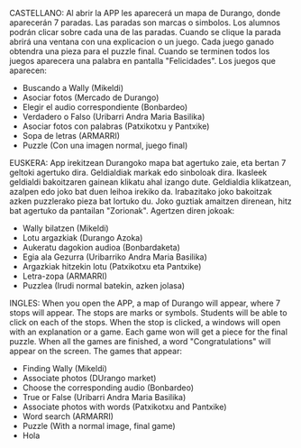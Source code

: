 CASTELLANO:
Al abrir la APP les aparecerá un mapa de Durango, donde aparecerán 7 paradas.
Las paradas son marcas o simbolos.
Los alumnos podrán clicar sobre cada una de las paradas.
Cuando se clique la parada abrirá una ventana con una explicacion o un juego.
Cada juego ganado obtendra una pieza para el puzzle final.
Cuando se terminen todos los juegos aparecera una palabra en pantalla "Felicidades".
Los juegos que aparecen:
- Buscando a Wally (Mikeldi)
- Asociar fotos (Mercado de Durango)
- Elegir el audio correspondiente (Bonbardeo)
- Verdadero o Falso (Uribarri Andra Maria Basilika)
- Asociar fotos con palabras (Patxikotxu y Pantxike)
- Sopa de letras (ARMARRI)
- Puzzle (Con una imagen normal, juego final)

EUSKERA:
App irekitzean Durangoko mapa bat agertuko zaie, eta bertan 7 geltoki agertuko dira.
Geldialdiak markak edo sinboloak dira.
Ikasleek geldialdi bakoitzaren gainean klikatu ahal izango dute.
Geldialdia klikatzean, azalpen edo joko bat duen leihoa irekiko da.
Irabazitako joko bakoitzak azken puzzlerako pieza bat lortuko du.
Joko guztiak amaitzen direnean, hitz bat agertuko da pantailan "Zorionak".
Agertzen diren jokoak:
- Wally bilatzen (Mikeldi)
- Lotu argazkiak (Durango Azoka)
- Aukeratu dagokion audioa (Bonbardaketa)
- Egia ala Gezurra (Uribarriko Andra Maria Basilika)
- Argazkiak hitzekin lotu (Patxikotxu eta Pantxike)
- Letra-zopa (ARMARRI)
- Puzzlea (Irudi normal batekin, azken jolasa)

INGLES:
When you open the APP, a map of Durango will appear, where 7 stops will appear.
The stops are marks or symbols.
Students will be able to click on each of the stops.
When the stop is clicked, a windows will open with an explanation or a game.
Each game won will get a piece for the final puzzle.
When all the games are finished, a word "Congratulations" will appear on the screen.
The games that appear:
- Finding Wally (Mikeldi)
- Associate photos (DUrango market)
- Choose the corresponding audio (Bonbardeo)
- True or False (Uribarri Andra Maria Basilika)
- Associate photos with words (Patxikotxu and Pantxike)
- Word search (ARMARRI)
- Puzzle (With a normal image, final game)
- Hola

